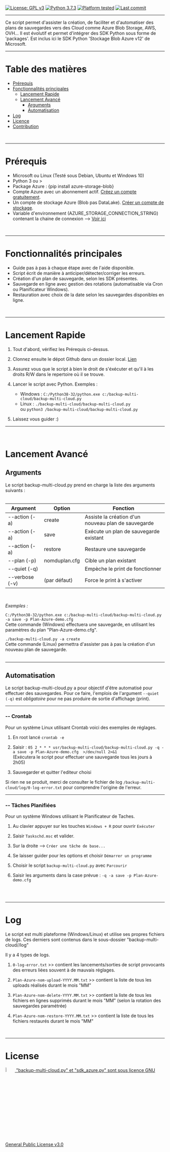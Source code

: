 [![License: GPL v3](https://img.shields.io/badge/License-GPLv3-blue.svg)](LICENSE)
[![Python 3.7.3](https://img.shields.io/badge/Python-3.7.3-blue)](https://www.python.org/downloads/release/python-373/)
[![Platform tested](https://img.shields.io/badge/Plateform%20tested-Win--32%20%7C%20Win--64%20%7C%20Linux--64-orange)](#)
[![Last commit](https://img.shields.io/github/last-commit/Val-Bch/backup-multi-cloud?label=Last%20Modified)](https://img.shields.io/github/last-commit/Val-Bch/backup-multi-cloud?label=Last%20Modified) 


---------------------

Ce script permet d'assister la création, de faciliter et d'automatiser des plans de sauvegardes vers des Cloud comme Azure Blob Storage, AWS, OVH...
Il est évolutif et permet d'intégrer des SDK Python sous forme de 'packages'. 
Est inclus ici le SDK Python 'Stockage Blob Azure v12' de Microsoft.
<br/>

---------------------
# Table des matières

- [Prérequis](#Prérequis)
- [Fonctionnalités principales](#Fonctionnalités-principales)
  - [Lancement Rapide](#lancement-Rapide)
  - [Lancement Avancé](#lancement-avancé)
    - [Arguments](#arguments)
    - [Automatisation](#automatisation)
- [Log](#les-fichiers-logs)
- [Licence](#licence)
- [Contribution](#contribution)
<br/>

------------------
# Prérequis

- Microsoft ou Linux (Testé sous Debian, Ubuntu et Windows 10)
- Python 3 ou >
- Package Azure : {pip install azure-storage-blob}
- Compte Azure avec un abonnement actif. [Créez un compte gratuitement](https://azure.microsoft.com/free/?ref=microsoft.com&utm_source=microsoft.com&utm_medium=docs&utm_campaign=visualstudio).
- Un compte de stockage Azure (Blob pas DataLake). [Créer un compte de stockage](https://docs.microsoft.com/fr-fr/azure/storage/common/storage-account-create).
- Variable d'environnement (AZURE_STORAGE_CONNECTION_STRING) contenant la chaine de connexion --> [Voir ici](https://docs.microsoft.com/fr-fr/azure/storage/blobs/storage-quickstart-blobs-python#configure-your-storage-connection-string)
<br/>

------------------
# Fonctionnalités principales

* Guide pas à pas à chaque étape avec de l'aide disponible.
* Script écrit de manière à anticiper/détecter/corriger les erreurs.
* Création d'un plan de sauvegarde, selon les SDK présentes.
* Sauvegarde en ligne avec gestion des rotations (automatisable via Cron ou Planificateur Windows).
* Restauration avec choix de la date selon les sauvegardes disponibles en ligne.
<br/>

------------------
# Lancement Rapide

 1. Tout d'abord, vérifiez les Prérequis ci-dessus.

2. Clonnez ensuite le dépot Github dans un dossier local. [Lien](https://github.com/Val-Bch/backup-multi-cloud.git)

3. Assurez vous que le script à bien le droit de s'éxécuter et qu'il à les droits R/W dans le repertoire où il se trouve.

4. Lancer le script avec Python. 
  Exemples : 
    - Windows : ```C:/Python38-32/python.exe c:/backup-multi-cloud/backup-multi-cloud.py```
    - Linux : ```./backup-multi-cloud/backup-multi-cloud.py```  
           ou ```python3 /backup-multi-cloud/backup-multi-cloud.py```

5. Laissez vous guider :) 

------------------
<br/>

# Lancement Avancé

## Arguments 


Le script backup-multi-cloud.py prend en charge la liste des arguments suivants :
<br/>
<br/>

| Argument                    | Option          | Fonction                                              |
|-----------------------------|-----------------|-------------------------------------------------------|
|--action (-a)                | create          | Assiste la création d'un nouveau plan de sauvegarde   |
|--action (-a)                | save            | Exécute un plan de sauvegarde existant                |
|--action (-a)                | restore         | Restaure une sauvegarde                               |
|--plan (-p)                  | nomduplan.cfg   | Cible un plan existant                                |
|--quiet (-q)                 |                 | Empèche le print de fonctionner                       |
|--verbose (-v)               | (par défaut)    | Force le print à s'activer                            |
<br/>

*Exemples :* 

```C:/Python38-32/python.exe c:/backup-multi-cloud/backup-multi-cloud.py -a save -p Plan-Azure-demo.cfg```<br/>
Cette commande (Windows) effectuera une sauvegarde, en utilisant les paramètres du plan "Plan-Azure-demo.cfg".

```./backup-multi-cloud.py -a create```<br/>
Cette commande (Linux) permettra d'assister pas à pas la création d'un nouveau plan de sauvegarde.
<br/>
<br/>

------------------
##   Automatisation

Le script backup-multi-cloud.py a pour objectif d'être automatisé pour effectuer des sauvegardes.
Pour ce faire, l'emplois de l'argument ```--quiet (-q)``` est *obligatoire* pour ne pas produire de sortie d'affichage (print).
<br/>

-------------
### -- Crontab

Pour un système Linux utilisant Crontab voici des exemples de réglages.

1. En root lancé `crontab -e`

2. Saisir :  ```05 2 * * * usr/backup-multi-cloud/backup-multi-cloud.py -q -a save -p Plan-Azure-demo.cfg  >/dev/null 2>&1```  
(Exécutera le script pour effectuer une sauvegarde tous les jours à 2h05) 

3. Sauvegarder et quitter l'editeur choisi

Si rien ne se produit, merci de consulter le fichier de log ```/backup-multi-cloud/log/0-log-error.txt``` pour comprendre l'origine de l'erreur.
<br/>

-----------------------
### -- Tâches Planifiées

Pour un système Windows utilisant le Planificateur de Taches.

1. Au clavier appuyer sur les touches ```Windows + R``` pour ouvrir ```Exécuter```

2. Saisir ```Taskschd.msc``` et valider.

3. Sur la droite --> ```Créer une tâche de base...```

4. Se laisser guider pour les options et choisir ```Démarrer un programme```

5. Choisir le script ```backup-multi-cloud.py``` avec ```Parcourir```

6. Saisir les arguments dans la case prévue : ```-q -a save -p Plan-Azure-demo.cfg```
<br/>
<br/>

----------------------
#  Log

Le script est multi plateforme (Windows/Linux) et utilise ses propres fichiers de logs.
Ces derniers sont contenus dans le sous-dossier "backup-multi-cloud//log" 

Il y a 4 types de logs.
1. ```0-log-error.txt``` >> contient les lancements/sorties de script provocants des erreurs liées souvent à de mauvais réglages.

2. ```Plan-Azure-nom-upload-YYYY.MM.txt``` >> contient la liste de tous les uploads réalisés durant le mois "MM"

3. ```Plan-Azure-nom-delete-YYYY.MM.txt``` >> contient la liste de tous les fichiers en lignes supprimés durant le mois "MM" (selon la rotation des sauvegardes paramétrée)

4. ```Plan-Azure-nom-restore-YYYY.MM.txt``` >> contient la liste de tous les fichiers restaurés durant le mois "MM"
<br/>

---------------------
#  License

 <p><a href="https://github.com/Val-Bch/backup-multi-cloud/blob/master/LICENSE">
 <img width=6% src="https://www.gnu.org/graphics/gplv3-or-later.svg"/>
 "backup-multi-cloud.py" et "sdk_azure.py" sont sous licence GNU General Public License v3.0 
 </a></p>
